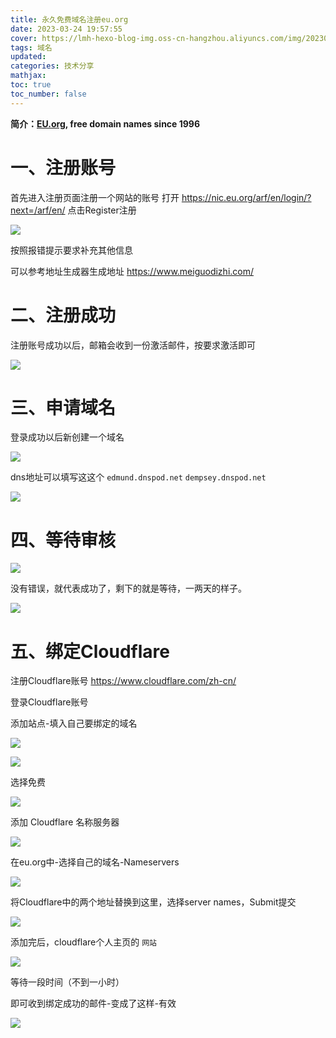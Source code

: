 ```yaml
---
title: 永久免费域名注册eu.org
date: 2023-03-24 19:57:55
cover: https://lmh-hexo-blog-img.oss-cn-hangzhou.aliyuncs.com/img/202303241102495.png
tags: 域名
updated:
categories: 技术分享
mathjax:
toc: true
toc_number: false
---
```


**简介：[EU.org](https://nic.eu.org), free domain names since 1996**

# 一、注册账号

首先进入注册页面注册一个网站的账号
打开
https://nic.eu.org/arf/en/login/?next=/arf/en/
点击Register注册

![](https://lmh-hexo-blog-img.oss-cn-hangzhou.aliyuncs.com/img/202303241016334.png)

按照报错提示要求补充其他信息

可以参考地址生成器生成地址
https://www.meiguodizhi.com/

# 二、注册成功

注册账号成功以后，邮箱会收到一份激活邮件，按要求激活即可

![](https://lmh-hexo-blog-img.oss-cn-hangzhou.aliyuncs.com/img/202303241028759.png)

# 三、申请域名

登录成功以后新创建一个域名

![](https://lmh-hexo-blog-img.oss-cn-hangzhou.aliyuncs.com/img/202303241030170.png)

dns地址可以填写这这个
`edmund.dnspod.net`
`dempsey.dnspod.net`

![](https://lmh-hexo-blog-img.oss-cn-hangzhou.aliyuncs.com/img/202303241047593.png)

# 四、等待审核

![](D:\Typora\图片\202304022345330.png)

没有错误，就代表成功了，剩下的就是等待，一两天的样子。

![](https://lmh-hexo-blog-img.oss-cn-hangzhou.aliyuncs.com/img/202303242027609.png)

# 五、绑定Cloudflare

注册Cloudflare账号
https://www.cloudflare.com/zh-cn/

登录Cloudflare账号

添加站点-填入自己要绑定的域名

![](https://lmh-hexo-blog-img.oss-cn-hangzhou.aliyuncs.com/img/202303242031222.png)

![](https://lmh-hexo-blog-img.oss-cn-hangzhou.aliyuncs.com/img/202303242036935.png)



选择免费

![](https://lmh-hexo-blog-img.oss-cn-hangzhou.aliyuncs.com/img/202303242037418.png)



添加  Cloudflare  名称服务器

![](https://lmh-hexo-blog-img.oss-cn-hangzhou.aliyuncs.com/img/202303242042128.png)



在eu.org中-选择自己的域名-Nameservers

![](https://lmh-hexo-blog-img.oss-cn-hangzhou.aliyuncs.com/img/202303242043921.png)

将Cloudflare中的两个地址替换到这里，选择server names，Submit提交

![](https://lmh-hexo-blog-img.oss-cn-hangzhou.aliyuncs.com/img/202303242049778.png)

添加完后，cloudflare个人主页的 `网站`

![](https://lmh-hexo-blog-img.oss-cn-hangzhou.aliyuncs.com/img/202303242051929.png)

等待一段时间（不到一小时）

即可收到绑定成功的邮件-变成了这样-有效

![](https://lmh-hexo-blog-img.oss-cn-hangzhou.aliyuncs.com/img/202303242110748.png)

